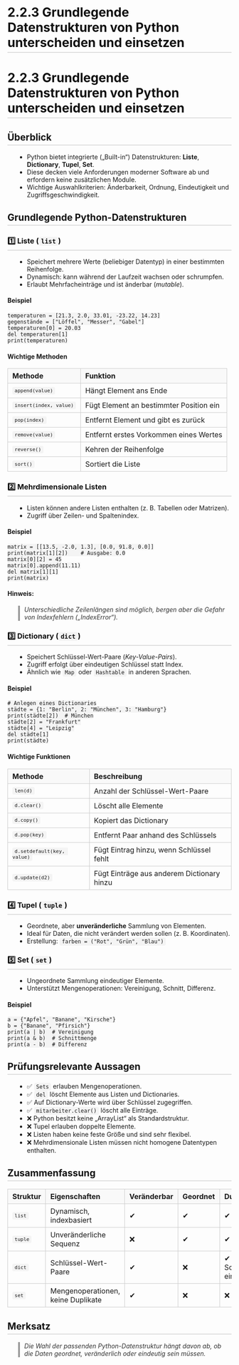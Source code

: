 # 2.2.3 Grundlegende Datenstrukturen von Python unterscheiden und einsetzen

<html>
<head>
<style>
h1, h2, h3 {
  color: #111;
  border-bottom: 2px solid #ddd;
  padding-bottom: 4px;
}
ul {
  margin-left: 20px;
}
code {
  background: #f4f4f4;
  padding: 2px 5px;
  border-radius: 4px;
  font-family: monospace;
}
table {
  width: 100%;
  border-collapse: collapse;
  margin: 10px 0;
}
th, td {
  border: 1px solid #ccc;
  padding: 6px 10px;
  text-align: left;
}
th {
  background-color: #f9f9f9;
}
blockquote {
  border-left: 4px solid #999;
  padding-left: 10px;
  font-style: italic;
  color: #333;
}
</style>
</head>
<body>

<h1>2.2.3 Grundlegende Datenstrukturen von Python unterscheiden und einsetzen</h1>

<h2>Überblick</h2>
<ul>
  <li>Python bietet integrierte („Built-in“) Datenstrukturen: <strong>Liste</strong>, <strong>Dictionary</strong>, <strong>Tupel</strong>, <strong>Set</strong>.</li>
  <li>Diese decken viele Anforderungen moderner Software ab und erfordern keine zusätzlichen Module.</li>
  <li>Wichtige Auswahlkriterien: Änderbarkeit, Ordnung, Eindeutigkeit und Zugriffsgeschwindigkeit.</li>
</ul>

<h2>Grundlegende Python-Datenstrukturen</h2>

<h3>1️⃣ Liste (<code>list</code>)</h3>
<ul>
  <li>Speichert mehrere Werte (beliebiger Datentyp) in einer bestimmten Reihenfolge.</li>
  <li>Dynamisch: kann während der Laufzeit wachsen oder schrumpfen.</li>
  <li>Erlaubt Mehrfacheinträge und ist änderbar (<em>mutable</em>).</li>
</ul>

<h4>Beispiel</h4>
<pre><code>temperaturen = [21.3, 2.0, 33.01, -23.22, 14.23]
gegenstände = ["Löffel", "Messer", "Gabel"]
temperaturen[0] = 20.03
del temperaturen[1]
print(temperaturen)</code></pre>

<h4>Wichtige Methoden</h4>
<table>
<tr><th>Methode</th><th>Funktion</th></tr>
<tr><td><code>append(value)</code></td><td>Hängt Element ans Ende</td></tr>
<tr><td><code>insert(index, value)</code></td><td>Fügt Element an bestimmter Position ein</td></tr>
<tr><td><code>pop(index)</code></td><td>Entfernt Element und gibt es zurück</td></tr>
<tr><td><code>remove(value)</code></td><td>Entfernt erstes Vorkommen eines Wertes</td></tr>
<tr><td><code>reverse()</code></td><td>Kehren der Reihenfolge</td></tr>
<tr><td><code>sort()</code></td><td>Sortiert die Liste</td></tr>
</table>

<h3>2️⃣ Mehrdimensionale Listen</h3>
<ul>
  <li>Listen können andere Listen enthalten (z. B. Tabellen oder Matrizen).</li>
  <li>Zugriff über Zeilen- und Spaltenindex.</li>
</ul>

<h4>Beispiel</h4>
<pre><code>matrix = [[13.5, -2.0, 1.3], [0.0, 91.8, 0.0]]
print(matrix[1][2])    # Ausgabe: 0.0
matrix[0][2] = 45
matrix[0].append(11.11)
del matrix[1][1]
print(matrix)</code></pre>

<h4>Hinweis:</h4>
<blockquote>
Unterschiedliche Zeilenlängen sind möglich, bergen aber die Gefahr von Indexfehlern („IndexError“).
</blockquote>

<h3>3️⃣ Dictionary (<code>dict</code>)</h3>
<ul>
  <li>Speichert Schlüssel-Wert-Paare (<em>Key-Value-Pairs</em>).</li>
  <li>Zugriff erfolgt über eindeutigen Schlüssel statt Index.</li>
  <li>Ähnlich wie <code>Map</code> oder <code>Hashtable</code> in anderen Sprachen.</li>
</ul>

<h4>Beispiel</h4>
<pre><code># Anlegen eines Dictionaries
städte = {1: "Berlin", 2: "München", 3: "Hamburg"}
print(städte[2])  # München
städte[2] = "Frankfurt"
städte[4] = "Leipzig"
del städte[1]
print(städte)</code></pre>

<h4>Wichtige Funktionen</h4>
<table>
<tr><th>Methode</th><th>Beschreibung</th></tr>
<tr><td><code>len(d)</code></td><td>Anzahl der Schlüssel-Wert-Paare</td></tr>
<tr><td><code>d.clear()</code></td><td>Löscht alle Elemente</td></tr>
<tr><td><code>d.copy()</code></td><td>Kopiert das Dictionary</td></tr>
<tr><td><code>d.pop(key)</code></td><td>Entfernt Paar anhand des Schlüssels</td></tr>
<tr><td><code>d.setdefault(key, value)</code></td><td>Fügt Eintrag hinzu, wenn Schlüssel fehlt</td></tr>
<tr><td><code>d.update(d2)</code></td><td>Fügt Einträge aus anderem Dictionary hinzu</td></tr>
</table>

<h3>4️⃣ Tupel (<code>tuple</code>)</h3>
<ul>
  <li>Geordnete, aber <strong>unveränderliche</strong> Sammlung von Elementen.</li>
  <li>Ideal für Daten, die nicht verändert werden sollen (z. B. Koordinaten).</li>
  <li>Erstellung: <code>farben = ("Rot", "Grün", "Blau")</code></li>
</ul>

<h3>5️⃣ Set (<code>set</code>)</h3>
<ul>
  <li>Ungeordnete Sammlung eindeutiger Elemente.</li>
  <li>Unterstützt Mengenoperationen: Vereinigung, Schnitt, Differenz.</li>
</ul>

<h4>Beispiel</h4>
<pre><code>a = {"Apfel", "Banane", "Kirsche"}
b = {"Banane", "Pfirsich"}
print(a | b)  # Vereinigung
print(a & b)  # Schnittmenge
print(a - b)  # Differenz</code></pre>

<h2>Prüfungsrelevante Aussagen</h2>
<ul>
  <li>✅ <code>Sets</code> erlauben Mengenoperationen.</li>
  <li>✅ <code>del</code> löscht Elemente aus Listen und Dictionaries.</li>
  <li>✅ Auf Dictionary-Werte wird über Schlüssel zugegriffen.</li>
  <li>✅ <code>mitarbeiter.clear()</code> löscht alle Einträge.</li>
  <li>❌ Python besitzt keine „ArrayList“ als Standardstruktur.</li>
  <li>❌ Tupel erlauben doppelte Elemente.</li>
  <li>❌ Listen haben keine feste Größe und sind sehr flexibel.</li>
  <li>❌ Mehrdimensionale Listen müssen nicht homogene Datentypen enthalten.</li>
</ul>

<h2>Zusammenfassung</h2>
<table>
<tr><th>Struktur</th><th>Eigenschaften</th><th>Veränderbar</th><th>Geordnet</th><th>Duplikate</th></tr>
<tr><td><code>list</code></td><td>Dynamisch, indexbasiert</td><td>✔</td><td>✔</td><td>✔</td></tr>
<tr><td><code>tuple</code></td><td>Unveränderliche Sequenz</td><td>❌</td><td>✔</td><td>✔</td></tr>
<tr><td><code>dict</code></td><td>Schlüssel-Wert-Paare</td><td>✔</td><td>❌</td><td>✔ (pro Schlüssel einzigartig)</td></tr>
<tr><td><code>set</code></td><td>Mengenoperationen, keine Duplikate</td><td>✔</td><td>❌</td><td>❌</td></tr>
</table>

<h2>Merksatz</h2>
<blockquote>
Die Wahl der passenden Python-Datenstruktur hängt davon ab, ob die Daten geordnet, veränderlich oder eindeutig sein müssen.
</blockquote>

</body>
</html>

